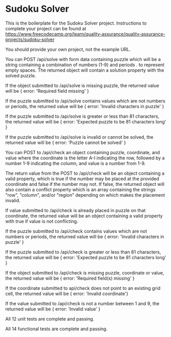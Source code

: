 # Sudoku Solver

This is the boilerplate for the Sudoku Solver project. Instructions to complete your project can be found at https://www.freecodecamp.org/learn/quality-assurance/quality-assurance-projects/sudoku-solver

You should provide your own project, not the example URL.

You can POST /api/solve with form data containing puzzle which will be a string containing a combination of numbers (1-9) and periods . to represent empty spaces. The returned object will contain a solution property with the solved puzzle.

If the object submitted to /api/solve is missing puzzle, the returned value will be { error: 'Required field missing' }

If the puzzle submitted to /api/solve contains values which are not numbers or periods, the returned value will be { error: 'Invalid characters in puzzle' }

If the puzzle submitted to /api/solve is greater or less than 81 characters, the returned value will be { error: 'Expected puzzle to be 81 characters long' }

If the puzzle submitted to /api/solve is invalid or cannot be solved, the returned value will be { error: 'Puzzle cannot be solved' }

You can POST to /api/check an object containing puzzle, coordinate, and value where the coordinate is the letter A-I indicating the row, followed by a number 1-9 indicating the column, and value is a number from 1-9.

The return value from the POST to /api/check will be an object containing a valid property, which is true if the number may be placed at the provided coordinate and false if the number may not. If false, the returned object will also contain a conflict property which is an array containing the strings "row", "column", and/or "region" depending on which makes the placement invalid.

If value submitted to /api/check is already placed in puzzle on that coordinate, the returned value will be an object containing a valid property with true if value is not conflicting.

If the puzzle submitted to /api/check contains values which are not numbers or periods, the returned value will be { error: 'Invalid characters in puzzle' }

If the puzzle submitted to /api/check is greater or less than 81 characters, the returned value will be { error: 'Expected puzzle to be 81 characters long' }

If the object submitted to /api/check is missing puzzle, coordinate or value, the returned value will be { error: 'Required field(s) missing' }

If the coordinate submitted to api/check does not point to an existing grid cell, the returned value will be { error: 'Invalid coordinate'}

If the value submitted to /api/check is not a number between 1 and 9, the returned value will be { error: 'Invalid value' }

All 12 unit tests are complete and passing.

All 14 functional tests are complete and passing.